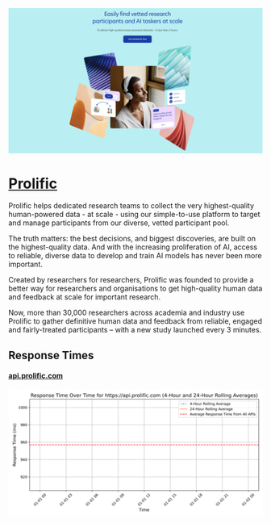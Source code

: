 [![Visit Prolific](imagePreview.png)](https://www.prolific.com)

# [Prolific](https://www.prolific.com)

Prolific helps dedicated research teams to collect the very highest-quality human-powered data - at scale - using our simple-to-use platform to target and manage participants from our diverse, vetted participant pool.

The truth matters: the best decisions, and biggest discoveries, are built on the highest-quality data. And with the increasing proliferation of AI, access to reliable, diverse data to develop and train AI models has never been more important.

Created by researchers for researchers, Prolific was founded to provide a better way for researchers and organisations to get high-quality human data and feedback at scale for important research.

Now, more than 30,000 researchers across academia and industry use Prolific to gather definitive human data and feedback from reliable, engaged and fairly-treated participants – with a new study launched every 3 minutes.

## Response Times

#### [api.prolific.com](https://api.prolific.com)

![api.prolific.com](response-time-charts/6170692e70726f6c696669632e636f6d.svg)
